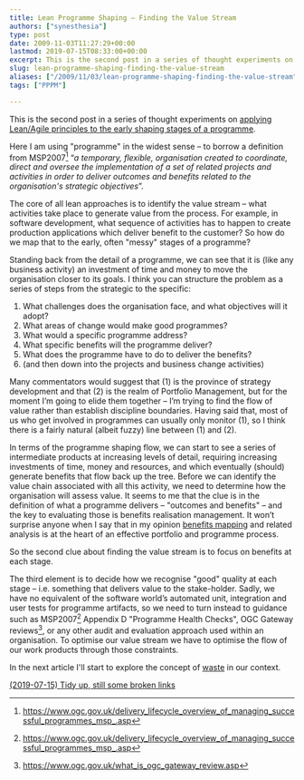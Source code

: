 ```yaml
---
title: Lean Programme Shaping – Finding the Value Stream
authors: ["synesthesia"]
type: post
date: 2009-11-03T11:27:29+00:00
lastmod: 2019-07-15T08:33:00+00:00
excerpt: This is the second post in a series of thought experiments on applying Lean/Agile principles to the early shaping stages of a programme.
slug: lean-programme-shaping-finding-the-value-stream 
aliases: ["/2009/11/03/lean-programme-shaping-finding-the-value-stream"]
tags: ["PPPM"]

---
```

This is the second post in a series of thought experiments on [applying Lean/Agile principles to the early shaping stages of a programme](/2009/10/25/agile-programme-shaping-first-thoughts/).

Here I am using "programme" in the widest sense – to borrow a definition from MSP2007[^1] “<cite>a temporary, flexible, organisation created to coordinate, direct and oversee the implementation of a set of related projects and activities in order to deliver outcomes and benefits related to the organisation's strategic objectives</cite>”.

The core of all lean approaches is to identify the value stream – what activities take place to generate value from the process. For example, in software development, what sequence of activities has to happen to create production applications which deliver benefit to the customer? So how do we map that to the early, often "messy" stages of a programme?

Standing back from the detail of a programme, we can see that it is (like any business activity) an investment of time and money to move the organisation closer to its goals. I think you can structure the problem as a series of steps from the strategic to the specific:

<ol class="decimal">
  <li>
    What challenges does the organisation face, and what objectives will it adopt?
  </li>
  <li>
    What areas of change would make good programmes?
  </li>
  <li>
    What would a specific programme address?
  </li>
  <li>
    What specific benefits will the programme deliver?
  </li>
  <li>
    What does the programme have to do to deliver the benefits?
  </li>
  <li>
    (and then down into the projects and business change activities)
  </li>
</ol>

Many commentators would suggest that (1) is the province of strategy development and that (2) is the realm of Portfolio Management, but for the moment I’m going to elide them together – I’m trying to find the flow of value rather than establish discipline boundaries. Having said that, most of us who get involved in programmes can usually only monitor (1), so I think there is a fairly natural (albeit fuzzy) line between (1) and (2).

In terms of the programme shaping flow, we can start to see a series of intermediate products at increasing levels of detail, requiring increasing investments of time, money and resources, and which eventually (should) generate benefits that flow back up the tree. Before we can identify the value chain associated with all this activity, we need to determine how the organisation will assess value. It seems to me that the clue is in the definition of what a programme delivers – "outcomes and benefits" – and the key to evaluating those is benefits realisation management. It won’t surprise anyone when I say that in my opinion [benefits mapping](https://pearcemayfield.typepad.com/patrick_mayfield/2006/06/visual_mapping_.html) and related analysis is at the heart of an effective portfolio and programme process.

So the second clue about finding the value stream is to focus on benefits at each stage.

The third element is to decide how we recognise "good" quality at each stage – i.e. something that delivers value to the stake-holder. Sadly, we have no equivalent of the software world’s automated unit, integration and user tests for programme artifacts, so we need to turn instead to guidance such as MSP2007[^1] Appendix D "Programme Health Checks", OGC Gateway reviews[^2], or any other audit and evaluation approach used within an organisation. To optimise our value stream we have to optimise the flow of our work products through those constraints.

In the next article I'll start to explore the concept of [waste](https://en.wikipedia.org/wiki/Muda_%28Japanese_term%29) in our context.

<ins datetime="2019-07-15">(2019-07-15) Tidy up, still some broken links</ins>

 [^1]: https://www.ogc.gov.uk/delivery_lifecycle_overview_of_managing_successful_programmes_msp_.asp
 [^2]: https://www.ogc.gov.uk/what_is_ogc_gateway_review.asp

